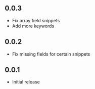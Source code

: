 ## 0.0.3
- Fix array field snippets
- Add more keywords

## 0.0.2
- Fix missing fields for certain snippets

## 0.0.1
- Initial release